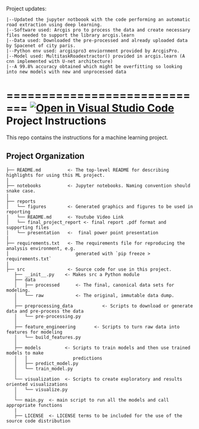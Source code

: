 Project updates:

    |--Updated the jupyter notboook with the code performing an automatic road extraction using deep learning.
    |--Software used: Arcgis pro to process the data and create necessary files needed to support the library arcgis.learn
    |--Data used: Downloaded the pre-processed and already uploaded data by Spacenet of city paris.
    |--Python env used: arcgispro3 enviornment provided by ArcgisPro.
    |--Model used: MultitaskRoadextractor() provided in arcgis.learn (A cnn implemented with U-net architecture)
    |--A 99.8% accuracy obtained which might be overfitting so looking into new models with new and unprocessed data
    
=============================
[![Open in Visual Studio Code](https://classroom.github.com/assets/open-in-vscode-718a45dd9cf7e7f842a935f5ebbe5719a5e09af4491e668f4dbf3b35d5cca122.svg)](https://classroom.github.com/online_ide?assignment_repo_id=14949423&assignment_repo_type=AssignmentRepo)
Project Instructions
==============================

This repo contains the instructions for a machine learning project.

Project Organization
------------

    ├── README.md          <- The top-level README for describing highlights for using this ML project.
    │
    ├── notebooks          <- Jupyter notebooks. Naming convention should snake case.
    │
    ├── reports            
    │   └── figures        <- Generated graphics and figures to be used in reporting
    │   └── README.md      <- Youtube Video Link
    │   └── final_project_report <- final report .pdf format and supporting files
    │   └── presentation   <-  final power point presentation 
    |
    ├── requirements.txt   <- The requirements file for reproducing the analysis environment, e.g.
    │                         generated with `pip freeze > requirements.txt`
    │
    ├── src                <- Source code for use in this project.
       ├── __init__.py    <- Makes src a Python module
       ├── data
       │   ├── processed      <- The final, canonical data sets for modeling.
       │   └── raw            <- The original, immutable data dump.
       │
       ├── preprocessing_data           <- Scripts to download or generate data and pre-process the data
       │   └── pre-processing.py
       │
       ├── feature_engineering       <- Scripts to turn raw data into features for modeling
       │   └── build_features.py
       │
       ├── models         <- Scripts to train models and then use trained models to make
       │   │                 predictions
       │   ├── predict_model.py
       │   └── train_model.py
       │
       └── visualization  <- Scripts to create exploratory and results oriented visualizations
       │   └── visualize.py  
       │
       └── main.py  <- main script to run all the models and call appropriate functions
       |
       ├── LICENSE  <- LICENSE terms to be included for the use of the source code distribution



